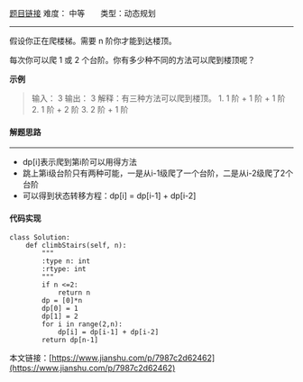 [题目链接](https://leetcode-cn.com/problems/climbing-stairs/description/)
难度： 中等          &nbsp;&nbsp;&nbsp;&nbsp;&nbsp;&nbsp;类型：动态规划
***
假设你正在爬楼梯。需要 n 阶你才能到达楼顶。

每次你可以爬 1 或 2 个台阶。你有多少种不同的方法可以爬到楼顶呢？

**示例**
>输入： 3
输出： 3
解释：有三种方法可以爬到楼顶。
    1.  1 阶 + 1 阶 + 1 阶
    2.  1 阶 + 2 阶
    3.  2 阶 + 1 阶

#### 解题思路
***
- dp[i]表示爬到第i阶可以用得方法
- 跳上第i级台阶只有两种可能，一是从i-1级爬了一个台阶，二是从i-2级爬了2个台阶
- 可以得到状态转移方程：dp[i] = dp[i-1] + dp[i-2]
#### 代码实现
```
class Solution:
    def climbStairs(self, n):
        """
        :type n: int
        :rtype: int
        """
        if n <=2:
            return n
        dp = [0]*n
        dp[0] = 1
        dp[1] = 2
        for i in range(2,n):
            dp[i] = dp[i-1] + dp[i-2]
        return dp[n-1]
```

本文链接：[https://www.jianshu.com/p/7987c2d62462](https://www.jianshu.com/p/7987c2d62462)
